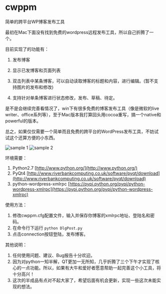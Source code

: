 cwppm
=====

简单的跨平台WP博客发布工具

最初在Mac下面没有找到免费的wordpress远程发布工具，所以自己折腾了一个。

目前实现了的功能有：

1. 发布博客

2. 显示已发博客和页面列表

3. 双击列表中某条博客，可以自动读取博客的标题和内容，进行编辑。(暂不支持图片的发布和修改)

4. 支持针对单条博客进行状态修改，发布、草稿、待定。

是不是会继续完善看情况了，win下有很多免费的博客发布工具（像是微软的live writer、office系列等），至于Mac版本我打算回头用cocoa重写，搞一个native和powerful的版本。

总之，如果仅仅需要一个简单而且免费的跨平台的WordPress发布工具，不妨试试这个还算方便的小东西。


![sample 1](https://raw.github.com/ifconfigyeah/cwppm/master/sample1.png)
![sample 2](https://raw.github.com/ifconfigyeah/cwppm/master/sample2.png)

环境需要：

1. Python2.7 [http://www.python.org/](http://www.python.org/)
2. PyQt4 [http://www.riverbankcomputing.co.uk/software/pyqt/download](http://www.riverbankcomputing.co.uk/software/pyqt/download)
3. python-wordpress-xmlrpc  [https://pypi.python.org/pypi/python-wordpress-xmlrpc](https://pypi.python.org/pypi/python-wordpress-xmlrpc)




使用方法：
 
1. 修改cwppm.cfg配置文件，输入并保存你博客的xmlrpc地址、登陆名和密码。 
2. 在命令行下运行 `python DlgPost.py`
3. 点击connection按钮登陆，发布博客。



其他说明：

1. 任何使用问题、建议、Bug报告十分欢迎。
2. 因为对python一知半解，QT更加一无所知，几乎折腾了三个下午才实现了核心的一点功能。所以，如果有大牛和爱好者愿意帮助一起完善这个小工具，将十分高兴！
2. 这次的半成品有点对不起大家了，希望后面有机会更新，实现一些这次未能实现的想法。